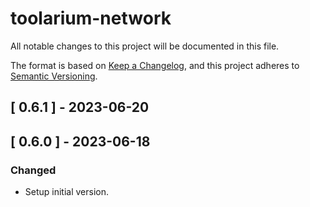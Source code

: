 # toolarium-network

All notable changes to this project will be documented in this file.

The format is based on [Keep a Changelog](https://keepachangelog.com/en/1.0.0/),
and this project adheres to [Semantic Versioning](https://semver.org/spec/v2.0.0.html).

## [ 0.6.1 ] - 2023-06-20

## [ 0.6.0 ] - 2023-06-18
### Changed
- Setup initial version.
